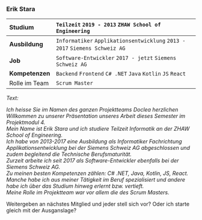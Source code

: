 ### Erik Stara

| **Studium**     | `Teilzeit` `2019 - 2013` `ZHAW School of Engineering`                       |
| :-------------- | :-------------------------------------------------------------------------- |
| **Ausbildung**  | `Informatiker` `Applikationsentwicklung` `2013 - 2017` `Siemens Schweiz AG` |
| **Job**         | `Software-Entwickler` `2017 - jetzt` `Siemens Schweiz AG`                   |
| **Kompetenzen** | `Backend` `Frontend` `C# .NET` `Java` `Kotlin` `JS` `React`                 |
| Rolle im Team   | `Scrum Master`                                                              |

*Text:*

*Ich heisse Sie im Namen des ganzen Projektteams Doclea herzlichen Willkommen zu unserer Präsentation unseres Arbeit dieses Semester im Projektmodul 4. \
Mein Name ist Erik Stara und ich studiere Teilzeit Informatik an der ZHAW School of Engineering. \
Ich habe von 2013-2017 eine Ausbildung als Informatiker Fachrichtung Applikationsentwicklung bei der Siemens Schweiz AG abgeschlossen und zudem begleitend die Technische Berufsmaturität. \
Zurzeit arbeite ich seit 2017 als Software-Entwickler ebenfalls bei der Siemens Schweiz AG.\
Zu meinen besten Kompetenzen zählen: C# .NET, Java, Kotlin, JS, React. Manche habe ich aus meiner Tätigkeit im Beruf spezialisiert und andere habe ich über das Studium hinweg erlernt bzw. vertieft.\
Meine Rolle im Projektteam war vor allem die des Scrum Masters.*



Weitergeben an nächstes Mitglied und jeder stell sich vor? Oder ich starte gleich mit der Ausganslage?
